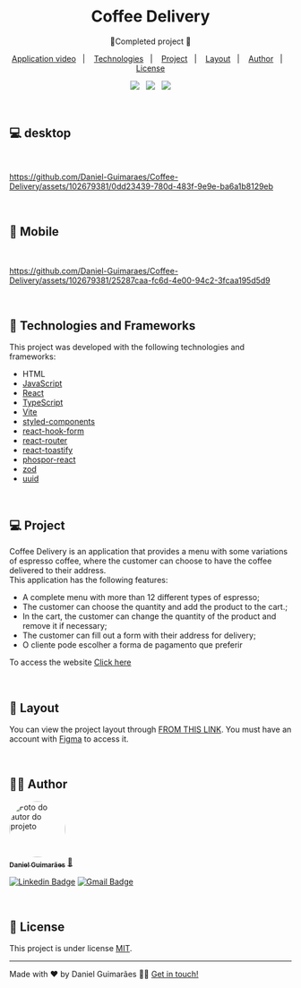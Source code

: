 <h1 align="center">Coffee Delivery</h1>

<p align="center">
	🚀Completed project 🚀
</p>

<p align="center">
  <a href="#-application-video">Application video</a>&nbsp;&nbsp;&nbsp;|&nbsp;&nbsp;&nbsp;
  <a href="#-technologies">Technologies</a>&nbsp;&nbsp;&nbsp;|&nbsp;&nbsp;&nbsp;
  <a href="#-project">Project</a>&nbsp;&nbsp;&nbsp;|&nbsp;&nbsp;&nbsp;
  <a href="#-layout">Layout</a>&nbsp;&nbsp;&nbsp;|&nbsp;&nbsp;&nbsp;
  <a href="#-Author">Author</a>&nbsp;&nbsp;&nbsp;|&nbsp;&nbsp;&nbsp;
  <a href="#-License">License</a>
</p>

<p align="center">
  <p align="center">
  <img src="https://img.shields.io/static/v1?label=license&message=MIT&color=8022F5&style=flat">&nbsp;&nbsp;
  <img src="https://img.shields.io/static/v1?label=technologies&message=3&color=A8A60C&style=flat">&nbsp;&nbsp;
  <a href="https://www.linkedin.com/in/daniel-guimaraes-vieira/"><img src="https://img.shields.io/static/v1?label=made%20by&message=Daniel&color=4B00A8&style=flat"></a>
</p>

<br>

<h2>
   💻 desktop
</h2>

&nbsp;



https://github.com/Daniel-Guimaraes/Coffee-Delivery/assets/102679381/0dd23439-780d-483f-9e9e-ba6a1b8129eb



&nbsp;

<h2>
   📱 Mobile
</h2>
&nbsp;




https://github.com/Daniel-Guimaraes/Coffee-Delivery/assets/102679381/25287caa-fc6d-4e00-94c2-3fcaa195d5d9



&nbsp;


## 🚀 Technologies and Frameworks 
This project was developed with the following technologies and frameworks:

- HTML
- [JavaScript](https://www.javascript.com/)
- [React](https://react.dev/)
- [TypeScript](https://www.typescriptlang.org/)
- [Vite](https://vitejs.dev/)
- [styled-components](https://styled-components.com/)
- [react-hook-form](https://www.react-hook-form.com/)
- [react-router](https://reactrouter.com/en/main)
- [react-toastify](https://fkhadra.github.io/react-toastify/introduction)
- [phospor-react](https://github.com/phosphor-icons/react)
- [zod](https://zod.dev/)
- [uuid](https://www.npmjs.com/package/uuid)

<br />

## 💻 Project
Coffee Delivery is an application that provides a menu with some variations of espresso coffee, where the customer can choose to have the coffee delivered to their address.
<br />
This application has the following features:

- A complete menu with more than 12 different types of espresso;
- The customer can choose the quantity and add the product to the cart.;
- In the cart, the customer can change the quantity of the product and remove it if necessary;
- The customer can fill out a form with their address for delivery;
- O cliente pode escolher a forma de pagamento que preferir

To access the website [Click here](https://coffee-delivery-v1-0-0.netlify.app/)

<br/>

## 🔖 Layout
You can view the project layout through [FROM THIS LINK](https://www.figma.com/file/elDIuR2ihF2pqAA7CBa6CG/Coffee-Delivery-%E2%80%A2-Desafio-React-(Copy)?node-id=2%3A12&mode=dev). You must have an account with [Figma](https://figma.com) to access it.

<br />

## 👨‍💻 Author

<a href="https://www.linkedin.com/in/daniel-guimaraes-vieira/">
 <img style="border-radius: 50%;" src="https://avatars.githubusercontent.com/u/102679381?s=400&u=455e0e12c6d9f088ef8ff8f33bd2205f4847476e&v=4" width="100px;" alt="Foto do autor do projeto"/>
 <br />
 <sub><b>Daniel Guimarães</b></sub></a> <a href="https://www.linkedin.com/in/daniel-guimaraes-vieira/" title="Author Daniel">🚀</a>
 <br />

[![Linkedin Badge](https://img.shields.io/badge/-Daniel-blue?style=flat-square&logo=Linkedin&logoColor=white&link=https://www.linkedin.com/in/daniel-guimaraes-vieira/)](https://www.linkedin.com/in/daniel-guimaraes-vieira/)
[![Gmail Badge](https://img.shields.io/badge/-daniel.guimaraes.vieira.dev@gmail.com-c14438?style=flat-square&logo=Gmail&logoColor=white&link=mailto:daniel.guimaraes.vieira.dev@gmail.com)](mailto:daniel.guimaraes.vieira.dev@gmail.com)

<br />

## 📝 License

This project is under license [MIT](./LICENSE).

---

Made with ❤️ by Daniel Guimarães 👋🏽 [Get in touch!](https://www.linkedin.com/in/daniel-guimaraes-vieira/)
